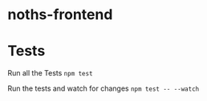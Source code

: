 # noths-frontend

# Tests

Run all the Tests `npm test`

Run the tests and watch for changes `npm test -- --watch`
